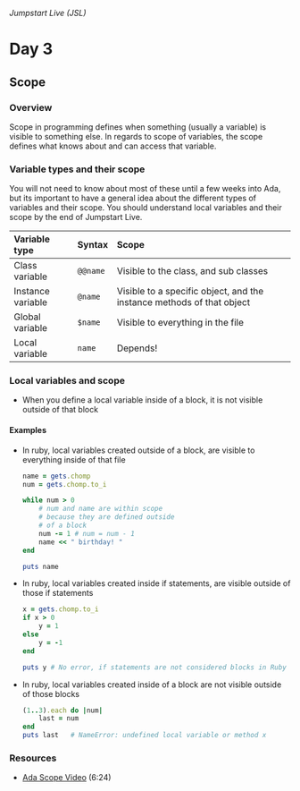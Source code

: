_Jumpstart Live (JSL)_
# Day 3
## Scope

### Overview
Scope in programming defines when something (usually a variable) is visible to something else. In regards to scope of variables, the scope defines what knows about and can access that variable.

### Variable types and their scope
You will not need to know about most of these until a few weeks into Ada, but its important to have a general idea about the different types of variables and their scope. You should understand local variables and their scope by the end of Jumpstart Live.

| Variable type | Syntax | Scope |
| :--- | :--- | :--- |
| Class variable | `@@name` | Visible to the class, and sub classes |
| Instance variable | `@name` | Visible to a specific object, and the instance methods of that object |
| Global variable | `$name` | Visible to everything in the file |
| Local variable | `name`| Depends! |

### Local variables and scope
* When you define a local variable inside of a block, it is not visible outside of that block

#### Examples
* In ruby, local variables created outside of a block, are visible to everything inside of that file
	
	```ruby
	name = gets.chomp
	num = gets.chomp.to_i

	while num > 0
		# num and name are within scope
		# because they are defined outside
		# of a block
		num -= 1 # num = num - 1
		name << " birthday! "
	end

	puts name
	```

* In ruby, local variables created inside if statements, are visible outside of those if statements

	```ruby
	x = gets.chomp.to_i
	if x > 0
		y = 1
	else
		y = -1
	end
	
	puts y # No error, if statements are not considered blocks in Ruby
	```

* In ruby, local variables created inside of a block are not visible outside of those blocks

	```ruby
	(1..3).each do |num|
		last = num
	end
	puts last 	# NameError: undefined local variable or method x
	```

### Resources
* [Ada Scope Video](https://adaacademy.hosted.panopto.com/Panopto/Pages/Viewer.aspx?id=d9f0f22c-607a-4186-b5f3-1e62a055a317) (6:24)
